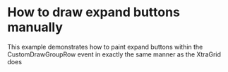# How to draw expand buttons manually


<p>This example demonstrates how to paint expand buttons within the CustomDrawGroupRow event in exactly the same manner as the XtraGrid does</p>

<br/>


